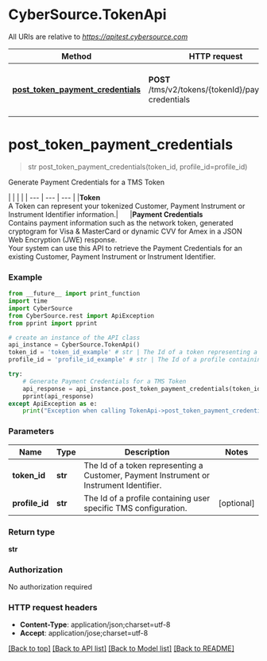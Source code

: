# CyberSource.TokenApi

All URIs are relative to *https://apitest.cybersource.com*

Method | HTTP request | Description
------------- | ------------- | -------------
[**post_token_payment_credentials**](TokenApi.md#post_token_payment_credentials) | **POST** /tms/v2/tokens/{tokenId}/payment-credentials | Generate Payment Credentials for a TMS Token


# **post_token_payment_credentials**
> str post_token_payment_credentials(token_id, profile_id=profile_id)

Generate Payment Credentials for a TMS Token

|  |  |  |     | --- | --- | --- |     |**Token**<br>A Token can represent your tokenized Customer, Payment Instrument or Instrument Identifier information.|&nbsp;&nbsp;&nbsp;&nbsp;&nbsp;&nbsp;|**Payment Credentials**<br>Contains payment information such as the network token, generated cryptogram for Visa & MasterCard or dynamic CVV for Amex in a JSON Web Encryption (JWE) response.<br>Your system can use this API to retrieve the Payment Credentials for an existing Customer, Payment Instrument or Instrument Identifier. 

### Example 
```python
from __future__ import print_function
import time
import CyberSource
from CyberSource.rest import ApiException
from pprint import pprint

# create an instance of the API class
api_instance = CyberSource.TokenApi()
token_id = 'token_id_example' # str | The Id of a token representing a Customer, Payment Instrument or Instrument Identifier.
profile_id = 'profile_id_example' # str | The Id of a profile containing user specific TMS configuration. (optional)

try: 
    # Generate Payment Credentials for a TMS Token
    api_response = api_instance.post_token_payment_credentials(token_id, profile_id=profile_id)
    pprint(api_response)
except ApiException as e:
    print("Exception when calling TokenApi->post_token_payment_credentials: %s\n" % e)
```

### Parameters

Name | Type | Description  | Notes
------------- | ------------- | ------------- | -------------
 **token_id** | **str**| The Id of a token representing a Customer, Payment Instrument or Instrument Identifier. | 
 **profile_id** | **str**| The Id of a profile containing user specific TMS configuration. | [optional] 

### Return type

**str**

### Authorization

No authorization required

### HTTP request headers

 - **Content-Type**: application/json;charset=utf-8
 - **Accept**: application/jose;charset=utf-8

[[Back to top]](#) [[Back to API list]](../README.md#documentation-for-api-endpoints) [[Back to Model list]](../README.md#documentation-for-models) [[Back to README]](../README.md)

